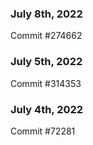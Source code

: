 ### July 8th, 2022

Commit #274662

### July 5th, 2022

Commit #314353


### July 4th, 2022

Commit #72281
